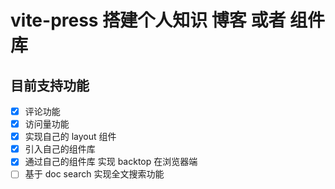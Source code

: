 # vite-press 搭建个人知识 博客 或者 组件库

## 目前支持功能

* [x] 评论功能
* [x] 访问量功能
* [x] 实现自己的 layout 组件
* [x] 引入自己的组件库
* [x] 通过自己的组件库 实现 backtop 在浏览器端
* [ ] 基于 doc search 实现全文搜索功能

